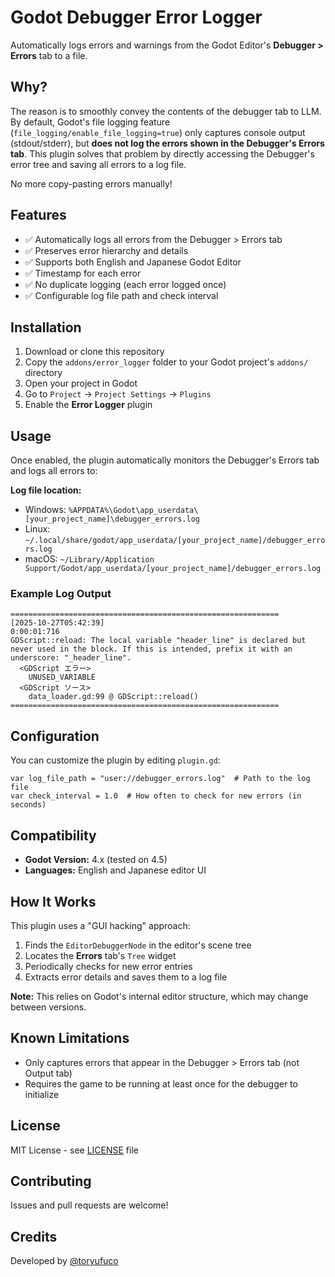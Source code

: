 # Godot Debugger Error Logger

Automatically logs errors and warnings from the Godot Editor's **Debugger > Errors** tab to a file.

## Why?

The reason is to smoothly convey the contents of the debugger tab to LLM.
By default, Godot's file logging feature (`file_logging/enable_file_logging=true`) only captures console output (stdout/stderr), but **does not log the errors shown in the Debugger's Errors tab**. This plugin solves that problem by directly accessing the Debugger's error tree and saving all errors to a log file.

No more copy-pasting errors manually!

## Features

- ✅ Automatically logs all errors from the Debugger > Errors tab
- ✅ Preserves error hierarchy and details
- ✅ Supports both English and Japanese Godot Editor
- ✅ Timestamp for each error
- ✅ No duplicate logging (each error logged once)
- ✅ Configurable log file path and check interval

## Installation

1. Download or clone this repository
2. Copy the `addons/error_logger` folder to your Godot project's `addons/` directory
3. Open your project in Godot
4. Go to `Project` → `Project Settings` → `Plugins`
5. Enable the **Error Logger** plugin

## Usage

Once enabled, the plugin automatically monitors the Debugger's Errors tab and logs all errors to:

**Log file location:**
- Windows: `%APPDATA%\Godot\app_userdata\[your_project_name]\debugger_errors.log`
- Linux: `~/.local/share/godot/app_userdata/[your_project_name]/debugger_errors.log`
- macOS: `~/Library/Application Support/Godot/app_userdata/[your_project_name]/debugger_errors.log`

### Example Log Output

```
============================================================
[2025-10-27T05:42:39]
0:00:01:716
GDScript::reload: The local variable "header_line" is declared but never used in the block. If this is intended, prefix it with an underscore: "_header_line".
  <GDScript エラー>
    UNUSED_VARIABLE
  <GDScript ソース>
    data_loader.gd:99 @ GDScript::reload()
============================================================
```

## Configuration

You can customize the plugin by editing `plugin.gd`:

```gdscript
var log_file_path = "user://debugger_errors.log"  # Path to the log file
var check_interval = 1.0  # How often to check for new errors (in seconds)
```

## Compatibility

- **Godot Version:** 4.x (tested on 4.5)
- **Languages:** English and Japanese editor UI

## How It Works

This plugin uses a "GUI hacking" approach:
1. Finds the `EditorDebuggerNode` in the editor's scene tree
2. Locates the **Errors** tab's `Tree` widget
3. Periodically checks for new error entries
4. Extracts error details and saves them to a log file

**Note:** This relies on Godot's internal editor structure, which may change between versions.

## Known Limitations

- Only captures errors that appear in the Debugger > Errors tab (not Output tab)
- Requires the game to be running at least once for the debugger to initialize

## License

MIT License - see [LICENSE](LICENSE) file

## Contributing

Issues and pull requests are welcome!

## Credits

Developed by [@toryufuco](https://github.com/toryufuco)

